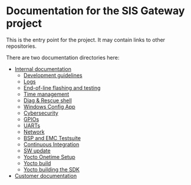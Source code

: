 # Documentation for the SIS Gateway project

This is the entry point for the project. It may contain links to other repositories.

There are two documentation directories here:
- [Internal documentation](internal/toc.md)
	- [Development guidelines](internal/development.md)
	- [Logs](internal/SEPASSRFNT-6-syslog.md)
	- [End-of-line flashing and testing](internal/SEPASSRFNT-61-flashing.md)
	- [Time management](internal/SEPASSRFNT-76-time.md)
	- [Diag & Rescue shell](internal/SEPASSRFNT-69-rescue.md)
	- [Windows Config App](internal/SEPASSRFNT-58-win-config.md)
	- [Cybersecurity](internal/SEPASSRFNT-46-security.md)
	- [GPIOs](internal/SEPASSRFNT-45-gpio.md)
	- [UARTs](internal/SEPASSRFNT-64-uarts.md)
	- [Network](internal/SEPASSRFNT-44-network.md)
	- [BSP and EMC Testsuite](internal/SEPASSRFNT-36-BSP-testsuite.md)
	- [Continuous Integration](internal/SEPASSRFNT-41-ci.md)
	- [SW update](internal/SEPASSRFNT-18-update.md)
	- [Yocto Onetime Setup](internal/yocto-onetime-setup.md)
	- [Yocto build](internal/yocto.md)
	- [Yocto building the SDK](internal/yocto-SDK.md)
- [Customer documentation](customer/toc.md)

